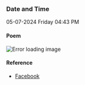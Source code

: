 ### Date and Time

05-07-2024 Friday 04:43 PM

#### Poem

![Error loading image](https://scontent.famd1-3.fna.fbcdn.net/v/t39.30808-6/449851218_7795598647144026_6094479682945348670_n.jpg?stp=dst-jpg_p552x414&_nc_cat=109&ccb=1-7&_nc_sid=127cfc&_nc_ohc=HNoeRP_6k5IQ7kNvgGHQdhv&_nc_ht=scontent.famd1-3.fna&oh=00_AYAg1h-sB46abHUl4bjPgYiSJp77bJ1H5maehnuVDiHX2w&oe=669172DF)

#### Reference

* [Facebook](https://www.facebook.com/teertha.yoga1/posts/pfbid02CvU87iq2PeyjwLVLrdb358bEa7nxSUoV1pGN9JpAGkgArEEx9q1pFVLh4rSdEUA7l?mibextid=qi2Omg)
